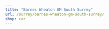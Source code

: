 ```yaml
---
title: "Barnes Wheaton GM South Surrey"
url: /surrey/barnes-wheaton-gm-south-surrey/
shop: car
---
```

